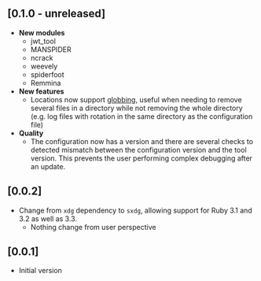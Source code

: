 ## [0.1.0 - unreleased]

- **New modules**
  - jwt_tool
  - MANSPIDER
  - ncrack
  - weevely
  - spiderfoot
  - Remmina
- **New features**
  - Locations now support [globbing](https://ruby-doc.org/3.3.0/Dir.html#method-c-glob), useful when needing to remove several files in a directory while not removing the whole directory (e.g. log files with rotation in the same directory as the configuration file)
- **Quality**
  - The configuration now has a version and there are several checks to detected mismatch between the configuration version and the tool version. This prevents the user performing complex debugging after an update.

## [0.0.2]

- Change from `xdg` dependency to `sxdg`, allowing support for Ruby 3.1 and 3.2 as well as 3.3.
  - Nothing change from user perspective

## [0.0.1]

- Initial version

